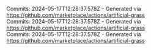 Commits: 2024-05-17T12:28:37.578Z - Generated via https://github.com/marketplace/actions/artificial-grass
<br>
Commits: 2024-05-17T12:28:37.578Z - Generated via https://github.com/marketplace/actions/artificial-grass
<br>
Commits: 2024-05-17T12:28:37.578Z - Generated via https://github.com/marketplace/actions/artificial-grass
<br>
